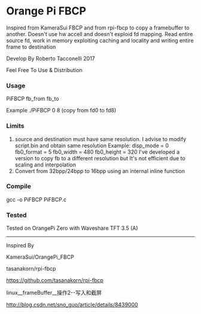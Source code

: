 # Orange Pi FBCP

Inspired from KameraSui FBCP and from rpi-fbcp to copy a framebuffer to another. Doesn't use hw accell and doesn't exploid fd mapping.
Read entire source fd, work in memory exploiting caching and locality and writing entire frame to destination

Develop By Roberto Tacconelli 2017

Feel Free To Use & Distribution

### Usage

PiFBCP   fb_from   fb_to

Example
./PiFBCP 0 8 (copy from fd0 to fd8)

### Limits

1. source and destination must have same resolution. I advise to modify script.bin and obtain same resolution
  Example:
  disp_mode = 0
  fb0_format = 5
  fb0_width = 480
  fb0_height = 320
I've developed a version to copy fb to a different resolution but It's not efficient due to scaling and interpolation
2. Convert from 32bpp/24bpp to 16bpp using an internal inline function

### Compile

gcc -o  PiFBCP PiFBCP.c

### Tested

Tested on OrangePi Zero with Waveshare TFT 3.5 (A)


------

Inspired By

KameraSui/OrangePi_FBCP

tasanakorn/rpi-fbcp

https://github.com/tasanakorn/rpi-fbcp

linux__frameBuffer__操作2--写入和截屏

http://blog.csdn.net/sno_guo/article/details/8439000
